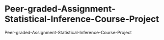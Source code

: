 # Peer-graded-Assignment-Statistical-Inference-Course-Project
Peer-graded-Assignment-Statistical-Inference-Course-Project

